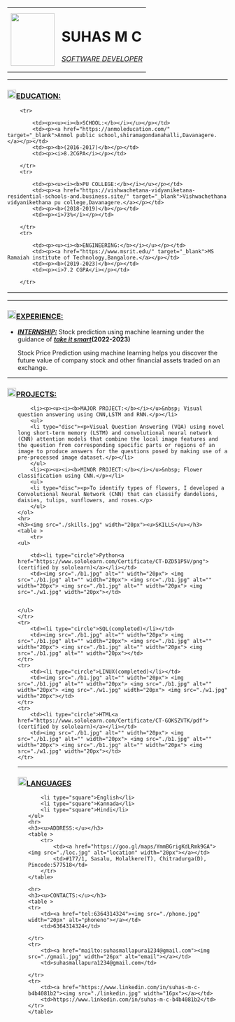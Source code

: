 <!DOCTYPE html>
<html lang="en">
<head>
    <meta charset="UTF-8">
    <meta name="viewport" content="width=device-width, initial-scale=1.0">
    <title>Resume</title>
    
</head>
<body>
    <table >
        <tr>
            <td><img src="./MY PICS.jpg" width="100px" height="120px"></td>
            <td><h1>SUHAS M C</h1><p><i><u>SOFTWARE DEVELOPER</u></i></p></td>
        </tr>
    </table>
    <hr>
    <h3><img src="./edu1.jpg" width="20px"><u>EDUCATION:</u></h3>
    <table border=" " cellspacing="0">
        
        <tr>
            
            <td><p><u><i><b>SCHOOL:</b></i></u></p></td>
            <td><p><a href="https://anmoleducation.com/" target="_blank">Anmol public school,shiramagondanahalli,Davanagere.</a></p></td>
            <td><p><b>(2016-2017)</b></p></td>
            <td><p><i>8.2CGPA</i></p></td>
        
        </tr>
        <tr>
            
            <td><p><u><i><b>PU COLLEGE:</b></i></u></p></td>
            <td><p><a href="https://vishwachetana-vidyaniketana-residential-schools-and.business.site/" target="_blank">Vishwachethana vidyanikethana pu college,Davanagere.</a></p></td>
            <td><p><b>(2018-2019)</b></p></td>
            <td><p><i>73%</i></p></td>
        
        </tr>
        <tr>
            
            <td><p><u><i><b>ENGINEERING:</b></i></u></p></td>
            <td><p><a href="https://www.msrit.edu/" target="_blank">MS Ramaiah institute of Technology,Bangalore.</a></p></td>
            <td><p><b>(2019-2023)</b></p></td>
            <td><p><i>7.2 CGPA</i></p></td>
        
        </tr>
    
</table>
    <hr>
    <h3><img src="./exp.jpg" width="20px"><u>EXPERIENCE:</u></h3>
    <ul>
        <li><p><u><i><b>INTERNSHIP:</b></i></u> Stock prediction using machine learning under the guidance of <b><u><i>take it smart</i></u></b><b>(2022-2023)</b></p></li>
        <p>Stock Price Prediction using machine learning helps you discover the future value of company stock and other financial assets traded on an exchange.
    </ul>
    <hr>
    <h3><img src="./pro1.jpg" width="20px"><u>PROJECTS:</u></h3>
    <ol>
        
        <li><p><u><i><b>MAJOR PROJECT:</b></i></u>&nbsp; Visual question answering using CNN,LSTM and RNN.</p></li>
        <ul>
        <li type="disc"><p>Visual Question Answering (VQA) using novel long short-term memory (LSTM) and convolutional neural network (CNN) attention models that combine the local image features and the question from corresponding specific parts or regions of an image to produce answers for the questions posed by making use of a pre-processed image dataset.</p></li>
        </ul>
        <li><p><u><i><b>MINOR PROJECT:</b></i></u>&nbsp; Flower classification using CNN.</p></li>
        <ul>
        <li type="disc"><p>To identify types of flowers, I developed a Convolutional Neural Network (CNN) that can classify dandelions, daisies, tulips, sunflowers, and roses.</p>
        </ul>
    </ol>
    <hr>
    <h3><img src="./skills.jpg" width="20px"><u>SKILLS</u></h3>
    <table >
        <tr>
    <ul>
        
        <td><li type="circle">Python<a href="https://www.sololearn.com/Certificate/CT-DZD51P5V/png">(certified by sololearn)</a></li></td> 
        <td><img src="./b1.jpg" alt="" width="20px"> <img src="./b1.jpg" alt="" width="20px"> <img src="./b1.jpg" alt="" width="20px"> <img src="./b1.jpg" alt="" width="20px"> <img src="./w1.jpg" width="20px"></td>
        
        
    </ul>
    </tr>
    <tr>
        <td><li type="circle">SQL(completed)</li></td>
        <td><img src="./b1.jpg" alt="" width="20px"> <img src="./b1.jpg" alt="" width="20px"> <img src="./b1.jpg" alt="" width="20px"> <img src="./b1.jpg" alt="" width="20px"> <img src="./b1.jpg" alt="" width="20px"></td>
    </tr>
    <tr>
        <td><li type="circle">LINUX(completed)</li></td>
        <td><img src="./b1.jpg" alt="" width="20px"> <img src="./b1.jpg" alt="" width="20px"> <img src="./b1.jpg" alt="" width="20px"> <img src="./w1.jpg" width="20px"> <img src="./w1.jpg" width="20px"></td>
    </tr>
    <tr>
        <td><li type="circle">HTML<a href="https://www.sololearn.com/Certificate/CT-GOKSZVTK/pdf">(certified by sololearn)</a></li></td>
        <td><img src="./b1.jpg" alt="" width="20px"> <img src="./b1.jpg" alt="" width="20px"> <img src="./b1.jpg" alt="" width="20px"> <img src="./b1.jpg" alt="" width="20px"> <img src="./w1.jpg" width="20px"></td>
    </tr>
</table>
    <hr>
    <h3><img src="./lag.png" width="20px"><u>LANGUAGES</u></h3>
    <ul>
        
        <li type="square">English</li>
        <li type="square">Kannada</li>
        <li type="square">Hindi</li>
    </ul>
    <hr>
    <h3><u>ADDRESS:</u></h3>
    <table >
        <tr>
            <td><a href="https://goo.gl/maps/YmmBGrigKdLRmk9GA"><img src="./loc.jpg" alt="location" width="20px"></a></td>
            <td>#177/1, Sasalu, Holalkere(T), Chitradurga(D), Pincode:577518</td>
        </tr>
    </table>
    
    <hr>
    <h3><u>CONTACTS:</u></h3>
    <table >
    <tr>
        <td><a href="tel:6364314324"><img src="./phone.jpg" width="20px" alt="phoneno"></a></td>
        <td>6364314324</td>
        
    </tr>
    <tr>
        <td><a href="mailto:suhasmallapura1234@gmail.com"><img src="./gmail.jpg" width="26px" alt="email"></a></td>
        <td>suhasmallapura1234@gmail.com</td>
        
    </tr>
    <tr>
        <td><a href="https://www.linkedin.com/in/suhas-m-c-b4b4081b2"><img src="./linkedin.jpg" width="16px"></a></td>
        <td>https://www.linkedin.com/in/suhas-m-c-b4b4081b2</td>
    </tr>
    </table>
</body>
</html>
